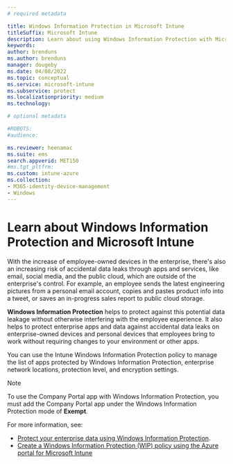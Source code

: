 ```yaml
---
# required metadata

title: Windows Information Protection in Microsoft Intune
titleSuffix: Microsoft Intune
description: Learn about using Windows Information Protection with Microsoft Intune.
keywords:
author: brenduns
ms.author: brenduns
manager: dougeby
ms.date: 04/08/2022
ms.topic: conceptual
ms.service: microsoft-intune
ms.subservice: protect
ms.localizationpriority: medium
ms.technology:

# optional metadata

#ROBOTS:
#audience:

ms.reviewer: heenamac
ms.suite: ems
search.appverid: MET150
#ms.tgt_pltfrm:
ms.custom: intune-azure
ms.collection:
- M365-identity-device-management
- Windows
---
```


# Learn about Windows Information Protection and Microsoft Intune

With the increase of employee-owned devices in the enterprise, there's also an increasing risk of accidental data leaks through apps and services, like email, social media, and the public cloud, which are outside of the enterprise's control. For example, an employee sends the latest engineering pictures from a personal email account, copies and pastes product info into a tweet, or saves an in-progress sales report to public cloud storage.

**Windows Information Protection** helps to protect against this potential data leakage without otherwise interfering with the employee experience. It also helps to protect enterprise apps and data against accidental data leaks on enterprise-owned devices and personal devices that employees bring to work without requiring changes to your environment or other apps.

You can use the Intune Windows Information Protection policy to manage the list of apps protected by Windows Information Protection, enterprise network locations, protection level, and encryption settings.

>[!NOTE]
> To use the Company Portal app with Windows Information Protection, you must add the Company Portal app under the Windows Information Protection mode of **Exempt**.

For more information, see:

- [Protect your enterprise data using Windows Information Protection](/windows/security/information-protection/windows-information-protection/protect-enterprise-data-using-wip).
- [Create a Windows Information Protection (WIP) policy using the Azure portal for Microsoft Intune](/windows/threat-protection/windows-information-protection/create-wip-policy-using-intune)
